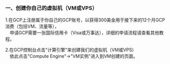 ### 一、创建你自己的虚拟机（VM或VPS）

1.在GCP上注册属于你自己的GCP账号，以获得300美金用于接下来的12个月GCP消费（包括VM、流量等），  
　申请GCP需要一张国际信用卡（Visa或万事达），详细的申请流程请查看其他教程。

2.在GCP控制台点击"计算引擎"来创建我们的虚拟机（VM或VPS）  
　依此点击"Compute Engine"→"VM实例"进入到VM创建的页面。
